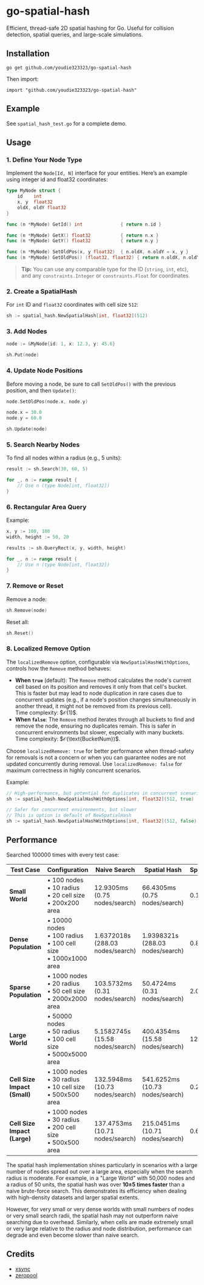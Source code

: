 # go-spatial-hash

Efficient, thread-safe 2D spatial hashing for Go. Useful for collision detection, spatial queries, and large-scale simulations.

## Installation

```
go get github.com/youdie323323/go-spatial-hash
```

Then import: 
```
import "github.com/youdie323323/go-spatial-hash"
```

## Example

See `spatial_hash_test.go` for a complete demo.

## Usage

### 1. Define Your Node Type

Implement the `Node[Id, N]` interface for your entities. Here’s an example using integer id and float32 coordinates:

```go
type MyNode struct {
    id    int
    x, y  float32
    oldX, oldY float32
}

func (n *MyNode) GetId() int              { return n.id }

func (n *MyNode) GetX() float32           { return n.x }
func (n *MyNode) GetY() float32           { return n.y }

func (n *MyNode) SetOldPos(x, y float32)  { n.oldX, n.oldY = x, y }
func (n *MyNode) GetOldPos() (float32, float32) { return n.oldX, n.oldY }
```

> **Tip:** You can use any comparable type for the ID (`string`, `int`, etc), and any `constraints.Integer` or `constraints.Float` for coordinates.

### 2. Create a SpatialHash

For `int` ID and `float32` coordinates with cell size `512`:

```go
sh := spatial_hash.NewSpatialHash[int, float32](512)
```

### 3. Add Nodes

```go
node := &MyNode{id: 1, x: 12.3, y: 45.6}

sh.Put(node)
```

### 4. Update Node Positions

Before moving a node, be sure to call `SetOldPos()` with the previous position, and then `Update()`:

```go
node.SetOldPos(node.x, node.y)

node.x = 30.0
node.y = 60.0

sh.Update(node)
```

### 5. Search Nearby Nodes

To find all nodes within a radius (e.g., 5 units):

```go
result := sh.Search(30, 60, 5)

for _, n := range result {
    // Use n (type Node[int, float32])
}
```

### 6. Rectangular Area Query

Example:

```go
x, y := 100, 100
width, height := 50, 20

results := sh.QueryRect(x, y, width, height)

for _, n := range result {
    // Use n (type Node[int, float32])
}
```

### 7. Remove or Reset

Remove a node:

```go
sh.Remove(node)
```

Reset all:

```go
sh.Reset()
```

### 8. Localized Remove Option

The `localizedRemove` option, configurable via `NewSpatialHashWithOptions`, controls how the `Remove` method behaves:

- **When `true`** (default): The `Remove` method calculates the node's current cell based on its position and removes it only from that cell's bucket. This is faster but may lead to node duplication in rare cases due to concurrent updates (e.g., if a node's position changes simultaneously in another thread, it might not be removed from its previous cell). <br/> Time complexity: \$<mi>&#x1D4AA;</mi>(1)$.
- **When `false`**: The `Remove` method iterates through all buckets to find and remove the node, ensuring no duplicates remain. This is safer in concurrent environments but slower, especially with many buckets. <br/> Time complexity: \$<mi>&#x1D4AA;</mi>(\text{BucketNum})$.

Choose `localizedRemove: true` for better performance when thread-safety for removals is not a concern or when you can guarantee nodes are not updated concurrently during removal. Use `localizedRemove: false` for maximum correctness in highly concurrent scenarios.

Example:

```go
// High-performance, but potential for duplicates in concurrent scenarios
sh := spatial_hash.NewSpatialHashWithOptions[int, float32](512, true)

// Safer for concurrent environments, but slower
// This is option is default of NewSpatialHash
sh := spatial_hash.NewSpatialHashWithOptions[int, float32](512, false)
```

## Performance

Searched 100000 times with every test case:

| Test Case                     | Configuration                                     | Naive Search                  | Spatial Hash                 | Speedup |
|-------------------------------|-------------------------------------------------|------------------------------|------------------------------|---------|
| **Small World**               | • 100 nodes<br>• 10 radius<br>• 20 cell size<br>• 200x200 area | 12.9305ms<br>(0.75 nodes/search)     | 66.4305ms<br>(0.75 nodes/search)     | 0.19x   |
| **Dense Population**          | • 10000 nodes<br>• 100 radius<br>• 100 cell size<br>• 1000x1000 area | 1.6372018s<br>(288.03 nodes/search)  | 1.9398321s<br>(288.03 nodes/search)  | 0.84x   |
| **Sparse Population**         | • 1000 nodes<br>• 20 radius<br>• 50 cell size<br>• 2000x2000 area   | 103.5732ms<br>(0.31 nodes/search)    | 50.4724ms<br>(0.31 nodes/search)     | 2.05x   |
| **Large World**               | • 50000 nodes<br>• 50 radius<br>• 100 cell size<br>• 5000x5000 area | 5.1582745s<br>(15.58 nodes/search)   | 400.4354ms<br>(15.58 nodes/search)   | 12.88x  |
| **Cell Size Impact (Small)**  | • 1000 nodes<br>• 30 radius<br>• 10 cell size<br>• 500x500 area     | 132.5948ms<br>(10.73 nodes/search)   | 541.6252ms<br>(10.73 nodes/search)   | 0.24x   |
| **Cell Size Impact (Large)**  | • 1000 nodes<br>• 30 radius<br>• 200 cell size<br>• 500x500 area    | 137.4753ms<br>(10.71 nodes/search)   | 215.0451ms<br>(10.71 nodes/search)   | 0.64x   |

The spatial hash implementation shines particularly in scenarios with a large number of nodes spread out over a large area, especially when the search radius is moderate. For example, in a "Large World" with 50,000 nodes and a radius of 50 units, the spatial hash was over **10±5 times faster** than a naive brute-force search. This demonstrates its efficiency when dealing with high-density datasets and larger spatial extents.

However, for very small or very dense worlds with small numbers of nodes or very small search radii, the spatial hash may not outperform naive searching due to overhead. Similarly, when cells are made extremely small or very large relative to the radius and node distribution, performance can degrade and even become slower than naive search.

## Credits

- [xsync](https://github.com/puzpuzpuz/xsync)
- [zeropool](https://github.com/colega/zeropool)
